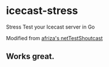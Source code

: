 # icecast-stress
Stress Test your Icecast server in Go

Modified from [afriza's netTestShoutcast](https://github.com/afriza/netTestShoutcast)

## Works great.
